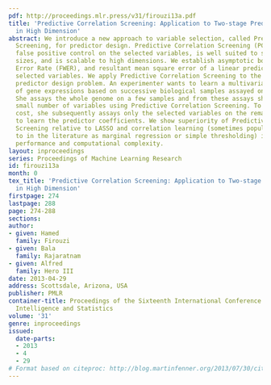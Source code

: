```yaml
---
pdf: http://proceedings.mlr.press/v31/firouzi13a.pdf
title: 'Predictive Correlation Screening: Application to Two-stage Predictor Design
  in High Dimension'
abstract: We introduce a new approach to variable selection, called Predictive Correlation
  Screening, for predictor design. Predictive Correlation Screening (PCS) implements
  false positive control on the selected variables, is well suited to small sample
  sizes, and is scalable to high dimensions. We establish asymptotic bounds for Familywise
  Error Rate (FWER), and resultant mean square error of a linear predictor on the
  selected variables. We apply Predictive Correlation Screening to the following two-stage
  predictor design problem. An experimenter wants to learn a multivariate predictor
  of gene expressions based on successive biological samples assayed on mRNA arrays.
  She assays the whole genome on a few samples and from these assays she selects a
  small number of variables using Predictive Correlation Screening. To reduce assay
  cost, she subsequently assays only the selected variables on the remaining samples,
  to learn the predictor coefficients. We show superiority of Predictive Correlation
  Screening relative to LASSO and correlation learning (sometimes popularly referred
  to in the literature as marginal regression or simple thresholding) in terms of
  performance and computational complexity.
layout: inproceedings
series: Proceedings of Machine Learning Research
id: firouzi13a
month: 0
tex_title: 'Predictive Correlation Screening: Application to Two-stage Predictor Design
  in High Dimension'
firstpage: 274
lastpage: 288
page: 274-288
sections: 
author:
- given: Hamed
  family: Firouzi
- given: Bala
  family: Rajaratnam
- given: Alfred
  family: Hero III
date: 2013-04-29
address: Scottsdale, Arizona, USA
publisher: PMLR
container-title: Proceedings of the Sixteenth International Conference on Artificial
  Intelligence and Statistics
volume: '31'
genre: inproceedings
issued:
  date-parts:
  - 2013
  - 4
  - 29
# Format based on citeproc: http://blog.martinfenner.org/2013/07/30/citeproc-yaml-for-bibliographies/
---
```

